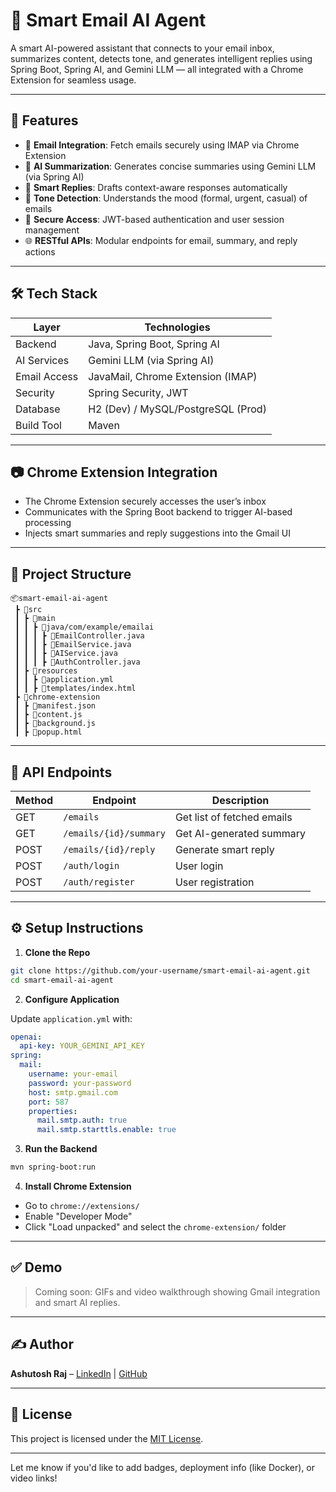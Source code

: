 
# 📧 Smart Email AI Agent

A smart AI-powered assistant that connects to your email inbox, summarizes content, detects tone, and generates intelligent replies using Spring Boot, Spring AI, and Gemini LLM — all integrated with a Chrome Extension for seamless usage.

---

## 🚀 Features

* 🔗 **Email Integration**: Fetch emails securely using IMAP via Chrome Extension
* 🧠 **AI Summarization**: Generates concise summaries using Gemini LLM (via Spring AI)
* 💬 **Smart Replies**: Drafts context-aware responses automatically
* 🎯 **Tone Detection**: Understands the mood (formal, urgent, casual) of emails
* 🔐 **Secure Access**: JWT-based authentication and user session management
* 🌐 **RESTful APIs**: Modular endpoints for email, summary, and reply actions

---

## 🛠️ Tech Stack

| Layer        | Technologies                       |
| ------------ | ---------------------------------- |
| Backend      | Java, Spring Boot, Spring AI       |
| AI Services  | Gemini LLM (via Spring AI)         |
| Email Access | JavaMail, Chrome Extension (IMAP)  |
| Security     | Spring Security, JWT               |
| Database     | H2 (Dev) / MySQL/PostgreSQL (Prod) |
| Build Tool   | Maven                              |

---

## 📷 Chrome Extension Integration

* The Chrome Extension securely accesses the user’s inbox
* Communicates with the Spring Boot backend to trigger AI-based processing
* Injects smart summaries and reply suggestions into the Gmail UI

---

## 📂 Project Structure

```
📦smart-email-ai-agent
 ┣ 📁src
 ┃ ┣ 📁main
 ┃ ┃ ┣ 📁java/com/example/emailai
 ┃ ┃ ┃ ┣ 📄EmailController.java
 ┃ ┃ ┃ ┣ 📄EmailService.java
 ┃ ┃ ┃ ┣ 📄AIService.java
 ┃ ┃ ┃ ┣ 📄AuthController.java
 ┃ ┣ 📁resources
 ┃ ┃ ┣ 📄application.yml
 ┃ ┃ ┣ 📄templates/index.html
 ┣ 📁chrome-extension
 ┃ ┣ 📄manifest.json
 ┃ ┣ 📄content.js
 ┃ ┣ 📄background.js
 ┃ ┣ 📄popup.html
```

---

## 📡 API Endpoints

| Method | Endpoint               | Description                |
| ------ | ---------------------- | -------------------------- |
| GET    | `/emails`              | Get list of fetched emails |
| GET    | `/emails/{id}/summary` | Get AI-generated summary   |
| POST   | `/emails/{id}/reply`   | Generate smart reply       |
| POST   | `/auth/login`          | User login                 |
| POST   | `/auth/register`       | User registration          |

---

## ⚙️ Setup Instructions

1. **Clone the Repo**

```bash
git clone https://github.com/your-username/smart-email-ai-agent.git
cd smart-email-ai-agent
```

2. **Configure Application**

Update `application.yml` with:

```yaml
openai:
  api-key: YOUR_GEMINI_API_KEY
spring:
  mail:
    username: your-email
    password: your-password
    host: smtp.gmail.com
    port: 587
    properties:
      mail.smtp.auth: true
      mail.smtp.starttls.enable: true
```

3. **Run the Backend**

```bash
mvn spring-boot:run
```

4. **Install Chrome Extension**

* Go to `chrome://extensions/`
* Enable "Developer Mode"
* Click "Load unpacked" and select the `chrome-extension/` folder

---

## ✅ Demo

> Coming soon: GIFs and video walkthrough showing Gmail integration and smart AI replies.

---

## ✍️ Author

**Ashutosh Raj** – [LinkedIn](https://www.linkedin.com/in/ashraj1/) | [GitHub](https://github.com/raj075512)

---

## 📄 License

This project is licensed under the [MIT License](LICENSE).

---

Let me know if you'd like to add badges, deployment info (like Docker), or video links!
